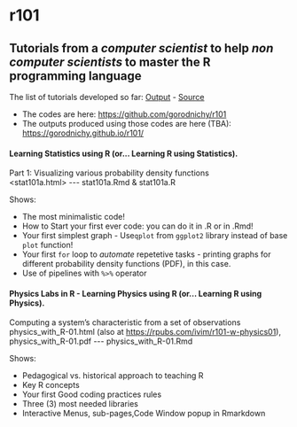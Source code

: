 # r101

## Tutorials from a _computer scientist_ to help _non computer scientists_ to master the R programming language

The list of tutorials developed so far: [Output](https://gorodnichy.github.io/r101) - [Source](https://github.com/gorodnichy/r101)

- The codes are here: https://github.com/gorodnichy/r101   
- The outputs produced using those codes are here (TBA): https://gorodnichy.github.io/r101/

#### Learning Statistics using R (or... Learning R using Statistics).
Part 1:  Visualizing various probability density functions     
<stat101a.html> --- stat101a.Rmd & stat101a.R

Shows:
- The most minimalistic code!
- How to Start your first ever code: you can do it in .R or in .Rmd!
- Your first simplest graph - Use`qplot` from `ggplot2` library instead of base `plot` function!
- Your first `for` loop to *automate* repetetive tasks - printing graphs for different probability density functions (PDF), in this case.
- Use of pipelines with `%>%` operator


#### Physics Labs in R -  Learning Physics using R (or... Learning R using Physics).
Computing a system’s characteristic from a set of observations
physics_with_R-01.html (also at https://rpubs.com/ivim/r101-w-physics01),  physics_with_R-01.pdf --- physics_with_R-01.Rmd

Shows:
- Pedagogical vs. historical approach to teaching R
- Key R concepts
- Your first Good coding practices rules
- Three (3) most needed libraries
- Interactive Menus, sub-pages,Code Window popup in Rmarkdown



